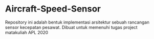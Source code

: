 # Aircraft-Speed-Sensor
Repository ini adalah bentuk implementasi arsitektur sebuah rancangan sensor kecepatan pesawat. Dibuat untuk memenuhi tugas project matakuliah APL 2020
